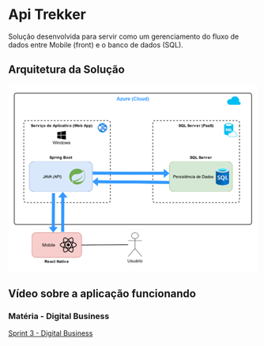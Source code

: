 # Api Trekker
Solução desenvolvida para servir como um gerenciamento do fluxo de dados entre Mobile (front) e o banco de dados (SQL).

## Arquitetura da Solução
<img src="cg3_api_trekker.png">

## Vídeo sobre a aplicação funcionando
### Matéria - Digital Business
[Sprint 3 - Digital Business](https://youtu.be/viJYBkT7Ulo)
